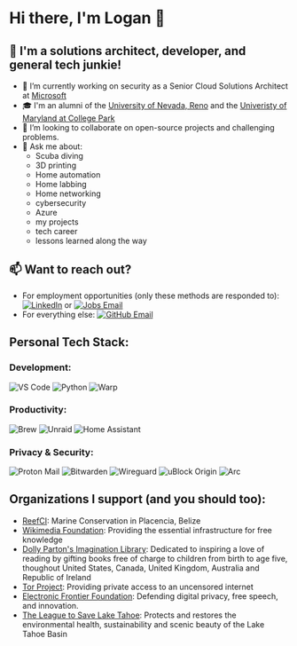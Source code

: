 # Hi there, I'm Logan 👋

## 🌱 I'm a solutions architect, developer, and general tech junkie!

- 🔭 I’m currently working on security as a Senior Cloud Solutions Architect at [Microsoft](https://www.microsoft.com/en-us/security)
- 🎓 I'm an alumni of the [University of Nevada, Reno](https://www.unr.edu/cse) and the [Univeristy of Maryland at College Park](https://mage.umd.edu/cybersecurity)
- 👯 I’m looking to collaborate on open-source projects and challenging problems.
- 💬 Ask me about:
  - Scuba diving
  - 3D printing
  - Home automation
  - Home labbing
  - Home networking
  - cybersecurity
  - Azure
  - my projects
  - tech career
  - lessons learned along the way

## 📫 Want to reach out?

- For employment opportunities (only these methods are responded to): [![LinkedIn](https://img.shields.io/badge/-LinkedIn-0077B5?style=flat-square&logo=linkedin&logoColor=white)](https://www.linkedin.com/in/loganjohnlong/) or [![Jobs Email](https://img.shields.io/badge/-Jobs%20Email-green?style=flat-square&logo=microsoft-outlook&logoColor=white)](mailto:jobs@loganjohnlong.com)
- For everything else: [![GitHub Email](https://img.shields.io/badge/-Email%20Me-blue?style=flat-square&logo=microsoft-outlook&logoColor=white)](mailto:github@loganjohnlong.com)

## Personal Tech Stack:

### Development:
![VS Code](https://img.shields.io/badge/-VS%20Code-007ACC?style=flat-square&logo=visual-studio-code&logoColor=white)
![Python](https://img.shields.io/badge/-Python-3776AB?style=flat-square&logo=Python&logoColor=white)
![Warp](https://img.shields.io/badge/-Warp-01A4FF?style=flat-square&logo=warp&logoColor=white)

### Productivity:
![Brew](https://img.shields.io/badge/-Brew-FBB040?style=flat-square&logo=homebrew&logoColor=white)
![Unraid](https://img.shields.io/badge/-Unraid-F15A2C?style=flat-square&logo=unraid&logoColor=white)
![Home Assistant](https://img.shields.io/badge/-Home%20Assistant-41BDF5?style=flat-square&logo=home-assistant&logoColor=white)

### Privacy & Security:
![Proton Mail](https://img.shields.io/badge/-Proton%20Mail-8B89CC?style=flat-square&logo=protonmail&logoColor=white)
![Bitwarden](https://img.shields.io/badge/-Bitwarden-175DDC?style=flat-square&logo=bitwarden&logoColor=white)
![Wireguard](https://img.shields.io/badge/-Wireguard-88171A?style=flat-square&logo=wireguard&logoColor=white)
![uBlock Origin](https://img.shields.io/badge/-uBlock%20Origin-800000?style=flat-square&logo=ublock-origin&logoColor=white)
![Arc](https://img.shields.io/badge/-Arc-11A1FD?style=flat-square&logo=arc&logoColor=white)


## Organizations I support (and you should too):

- [ReefCI](https://reefci.com/): Marine Conservation in Placencia, Belize
- [Wikimedia Foundation](https://wikimediafoundation.org/): Providing the essential infrastructure for free knowledge
- [Dolly Parton's Imagination Library](https://imaginationlibrary.com/): Dedicated to inspiring a love of reading by gifting books free of charge to children from birth to age five, thoughout United States, Canada, United Kingdom, Australia and Republic of Ireland
- [Tor Project](https://www.torproject.org/): Providing private access to an uncensored internet
- [Electronic Frontier Foundation](https://www.eff.org/): Defending digital privacy, free speech, and innovation.
- [The League to Save Lake Tahoe](https://www.keeptahoeblue.org/): Protects and restores the environmental health, sustainability and scenic beauty of the Lake Tahoe Basin
